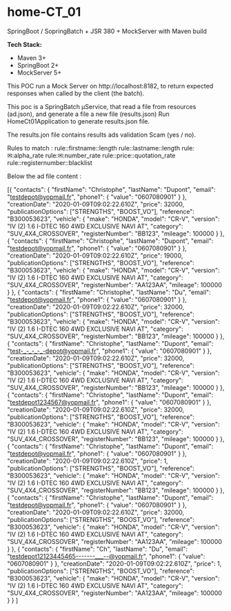 # home-CT_01

SpringBoot / SopringBatch + JSR 380 + MockServer with Maven build

**Tech Stack:**
* Maven 3+
* SpringBoot 2+
* MockServer 5+


This POC run a Mock Server on http://localhost:8182, to return expected responses when called by the client (the batch).


This poc is a SpringBatch µService, that read a file from resources (ad.json), and generate a file a new file (results.json)
Run HomeCt01Application to generate results.json file.

The results.jon file contains results ads validation Scam (yes / no).

Rules to match :
rule::firstname::length 
rule::lastname::length 
rule:✉:alpha_rate
rule:✉:number_rate
rule::price::quotation_rate
rule::registernumber::blacklist


Below the ad file content : 

[{
	"contacts": {
		"firstName": "Christophe",
		"lastName": "Dupont",
		"email": "testdepot@yopmail.fr",
		"phone1": {
			"value": "0607080901"
		}
	},
	"creationDate": "2020-01-09T09:02:22.610Z",
	"price": 32000,
	"publicationOptions": ["STRENGTHS", "BOOST_VO"],
	"reference": "B300053623",
	"vehicle": {
		"make": "HONDA",
		"model": "CR-V",
		"version": "IV (2) 1.6 I-DTEC 160 4WD EXCLUSIVE NAVI AT",
		"category": "SUV_4X4_CROSSOVER",
		"registerNumber": "BB123",
		"mileage": 100000
	}
},
{
	"contacts": {
		"firstName": "Christophe",
		"lastName": "Dupont",
		"email": "testdepot@yopmail.fr",
		"phone1": {
			"value": "0607080901"
		}
	},
	"creationDate": "2020-01-09T09:02:22.610Z",
	"price": 19000,
	"publicationOptions": ["STRENGTHS", "BOOST_VO"],
	"reference": "B300053623",
	"vehicle": {
		"make": "HONDA",
		"model": "CR-V",
		"version": "IV (2) 1.6 I-DTEC 160 4WD EXCLUSIVE NAVI AT",
		"category": "SUV_4X4_CROSSOVER",
		"registerNumber": "AA123AA",
		"mileage": 100000
	}
},
{
	"contacts": {
		"firstName": "Christophe",
		"lastName": "Du",
		"email": "testdepot@yopmail.fr",
		"phone1": {
			"value": "0607080901"
		}
	},
	"creationDate": "2020-01-09T09:02:22.610Z",
	"price": 32000,
	"publicationOptions": ["STRENGTHS", "BOOST_VO"],
	"reference": "B300053623",
	"vehicle": {
		"make": "HONDA",
		"model": "CR-V",
		"version": "IV (2) 1.6 I-DTEC 160 4WD EXCLUSIVE NAVI AT",
		"category": "SUV_4X4_CROSSOVER",
		"registerNumber": "BB123",
		"mileage": 100000
	}
},
{
	"contacts": {
		"firstName": "Christophe",
		"lastName": "Dupont",
		"email": "test-_-_-_-_-depot@yopmail.fr",
		"phone1": {
			"value": "0607080901"
		}
	},
	"creationDate": "2020-01-09T09:02:22.610Z",
	"price": 32000,
	"publicationOptions": ["STRENGTHS", "BOOST_VO"],
	"reference": "B300053623",
	"vehicle": {
		"make": "HONDA",
		"model": "CR-V",
		"version": "IV (2) 1.6 I-DTEC 160 4WD EXCLUSIVE NAVI AT",
		"category": "SUV_4X4_CROSSOVER",
		"registerNumber": "BB123",
		"mileage": 100000
	}
},
{
	"contacts": {
		"firstName": "Christophe",
		"lastName": "Dupont",
		"email": "testdepot1234567@yopmail.fr",
		"phone1": {
			"value": "0607080901"
		}
	},
	"creationDate": "2020-01-09T09:02:22.610Z",
	"price": 32000,
	"publicationOptions": ["STRENGTHS", "BOOST_VO"],
	"reference": "B300053623",
	"vehicle": {
		"make": "HONDA",
		"model": "CR-V",
		"version": "IV (2) 1.6 I-DTEC 160 4WD EXCLUSIVE NAVI AT",
		"category": "SUV_4X4_CROSSOVER",
		"registerNumber": "BB123",
		"mileage": 100000
	}
},
{
	"contacts": {
		"firstName": "Christophe",
		"lastName": "Dupont",
		"email": "testdepot@yopmail.fr",
		"phone1": {
			"value": "0607080901"
		}
	},
	"creationDate": "2020-01-09T09:02:22.610Z",
	"price": 1,
	"publicationOptions": ["STRENGTHS", "BOOST_VO"],
	"reference": "B300053623",
	"vehicle": {
		"make": "HONDA",
		"model": "CR-V",
		"version": "IV (2) 1.6 I-DTEC 160 4WD EXCLUSIVE NAVI AT",
		"category": "SUV_4X4_CROSSOVER",
		"registerNumber": "BB123",
		"mileage": 100000
	}
},
{
	"contacts": {
		"firstName": "Christophe",
		"lastName": "Dupont",
		"email": "testdepot@yopmail.fr",
		"phone1": {
			"value": "0607080901"
		}
	},
	"creationDate": "2020-01-09T09:02:22.610Z",
	"price": 32000,
	"publicationOptions": ["STRENGTHS", "BOOST_VO"],
	"reference": "B300053623",
	"vehicle": {
		"make": "HONDA",
		"model": "CR-V",
		"version": "IV (2) 1.6 I-DTEC 160 4WD EXCLUSIVE NAVI AT",
		"category": "SUV_4X4_CROSSOVER",
		"registerNumber": "AA123AA",
		"mileage": 100000
	}
},
{
	"contacts": {
		"firstName": "Ch",
		"lastName": "Du",
		"email": "testdepot12123445465-------___--@yopmail.fr",
		"phone1": {
			"value": "0607080901"
		}
	},
	"creationDate": "2020-01-09T09:02:22.610Z",
	"price": 1,
	"publicationOptions": ["STRENGTHS", "BOOST_VO"],
	"reference": "B300053623",
	"vehicle": {
		"make": "HONDA",
		"model": "CR-V",
		"version": "IV (2) 1.6 I-DTEC 160 4WD EXCLUSIVE NAVI AT",
		"category": "SUV_4X4_CROSSOVER",
		"registerNumber": "AA123AA",
		"mileage": 100000
	}
}
]




